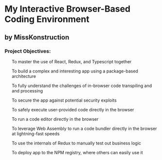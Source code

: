 # My Interactive Browser-Based Coding Environment



## by MissKonstruction

<h3>Project Objectives:</h3>

<ul>To master the use of React, Redux, and Typescript together

To build a complex and interesting app using a package-based architecture

To fully understand the challenges of in-browser code transpiling and and processing

To secure the app against potential security exploits

To safely execute user-provided code directly in the browser

To run a code editor directly in the browser

To leverage Web Assembly to run a code bundler directly in the browser at lightning-fast speeds

To use the internals of Redux to manually test out business logic

To deploy app to the NPM registry, where others can easily use it</ul>


